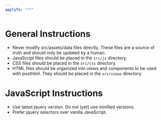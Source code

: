 ```yaml
---
applyTo: "**"
---
```


# General Instructions

- Never modify src/assets/data files directly. These files are a source of truth and should only be updated by a human.
- JavaScript files should be placed in the `src/js` directory.
- CSS files should be placed in the `src/css` directory.
- HTML files should be organized into views and components to be used with posthtml. They should be placed in the `src/views` directory.

# JavaScript Instructions

- Use latest jquery version. Do not (yet) use minified versions.
- Prefer jquery selectors over vanilla JavaScript.